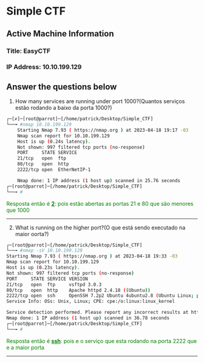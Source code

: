 # Simple CTF

## Active Machine Information
### Title: EasyCTF
### IP Address: 10.10.199.129

## Answer the questions below

1. How many services are running under port 1000?(Quantos serviços estão rodando a baixo da porta 1000?)

```bash
┌─[✗]─[root@parrot]─[/home/patrick/Desktop/Simple_CTF]
└──╼ #nmap 10.10.199.129
    Starting Nmap 7.93 ( https://nmap.org ) at 2023-04-18 19:17 -03
    Nmap scan report for 10.10.199.129
    Host is up (0.24s latency).
    Not shown: 997 filtered tcp ports (no-response)
    PORT     STATE SERVICE
    21/tcp   open  ftp
    80/tcp   open  http
    2222/tcp open  EtherNetIP-1

    Nmap done: 1 IP address (1 host up) scanned in 25.76 seconds
┌─[root@parrot]─[/home/patrick/Desktop/Simple_CTF]
└──╼ #
```
<span style="color: green">
Resposta então é <u><b>2</b></u>: pois estão abertas as portas 21 e 80 que são menores que 1000 
</span>

---

2. What is running on the higher port?(O que está sendo executado na maior oorta?)

```bash
┌─[root@parrot]─[/home/patrick/Desktop/Simple_CTF]
└──╼ #nmap -sV 10.10.199.129
Starting Nmap 7.93 ( https://nmap.org ) at 2023-04-18 19:33 -03
Nmap scan report for 10.10.199.129
Host is up (0.23s latency).
Not shown: 997 filtered tcp ports (no-response)
PORT     STATE SERVICE VERSION
21/tcp   open  ftp     vsftpd 3.0.3
80/tcp   open  http    Apache httpd 2.4.18 ((Ubuntu))
2222/tcp open  ssh     OpenSSH 7.2p2 Ubuntu 4ubuntu2.8 (Ubuntu Linux; protocol 2.0)
Service Info: OSs: Unix, Linux; CPE: cpe:/o:linux:linux_kernel

Service detection performed. Please report any incorrect results at https://nmap.org/submit/ .
Nmap done: 1 IP address (1 host up) scanned in 36.78 seconds
┌─[root@parrot]─[/home/patrick/Desktop/Simple_CTF]
└──╼ #
```
<span style="color: green">
Resposta então é <u><b>ssh</b></u>: pois e o serviço que esta rodando na porta 2222 que e a maior porta
</span>

---